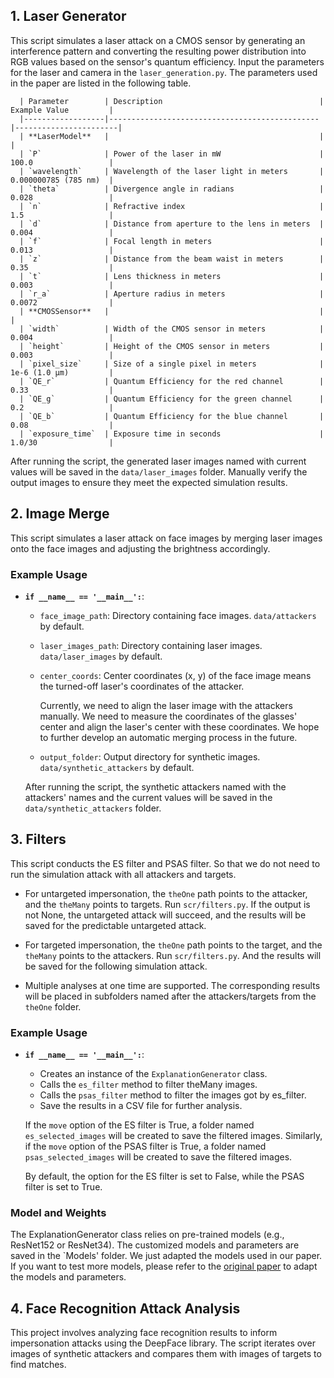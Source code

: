 ## 1. Laser Generator

This script simulates a laser attack on a CMOS sensor by generating an interference pattern and converting the resulting power distribution into RGB values based on the sensor's quantum efficiency.
Input the parameters for the laser and camera in the `laser_generation.py`. The parameters used in the paper are listed in the following table.
   
      | Parameter        | Description                                   | Example Value         |
      |------------------|-----------------------------------------------|-----------------------|
      | **LaserModel**   |                                               |                       |
      | `P`              | Power of the laser in mW                      | 100.0                 |
      | `wavelength`     | Wavelength of the laser light in meters       | 0.000000785 (785 nm)  |
      | `theta`          | Divergence angle in radians                   | 0.028                 |
      | `n`              | Refractive index                              | 1.5                   |
      | `d`              | Distance from aperture to the lens in meters  | 0.004                 |
      | `f`              | Focal length in meters                        | 0.013                 |
      | `z`              | Distance from the beam waist in meters        | 0.35                  |
      | `t`              | Lens thickness in meters                      | 0.003                 |
      | `r_a`            | Aperture radius in meters                     | 0.0072                |
      | **CMOSSensor**   |                                               |                       |
      | `width`          | Width of the CMOS sensor in meters            | 0.004                 |
      | `height`         | Height of the CMOS sensor in meters           | 0.003                 |
      | `pixel_size`     | Size of a single pixel in meters              | 1e-6 (1.0 µm)         |
      | `QE_r`           | Quantum Efficiency for the red channel        | 0.33                  |
      | `QE_g`           | Quantum Efficiency for the green channel      | 0.2                   |
      | `QE_b`           | Quantum Efficiency for the blue channel       | 0.08                  |
      | `exposure_time`  | Exposure time in seconds                      | 1.0/30                |

After running the script, the generated laser images named with current values will be saved in the `data/laser_images` folder. Manually verify the output images to ensure they meet the expected simulation results.

## 2. Image Merge

This script simulates a laser attack on face images by merging laser images onto the face images and adjusting the brightness accordingly.

### Example Usage

- **`if __name__ == '__main__':`**:
  - `face_image_path`: Directory containing face images. `data/attackers` by default.
  - `laser_images_path`: Directory containing laser images. `data/laser_images` by default.
  - `center_coords`: Center coordinates (x, y) of the face image means the turned-off laser's coordinates of the attacker.
    
     Currently, we need to align the laser image with the attackers manually.
     We need to measure the coordinates of the glasses' center and align the laser's center with these coordinates.
     We hope to further develop an automatic merging process in the future.
  - `output_folder`: Output directory for synthetic images. `data/synthetic_attackers` by default.
  
  After running the script, the synthetic attackers named with the attackers' names and the current values will be saved in the `data/synthetic_attackers` folder.

## 3. Filters

This script conducts the ES filter and PSAS filter. So that we do not need to run the simulation attack with all attackers and targets.

   - For untargeted impersonation, the `theOne` path points to the attacker, and the `theMany` points to targets. Run `scr/filters.py`. If the output is not None, the untargeted attack will succeed, and the results will be saved for the predictable untargeted attack.
   
   - For targeted impersonation, the `theOne` path points to the target, and the `theMany` points to the attackers. Run `scr/filters.py`. And the results will be saved for the following simulation attack.
   
   - Multiple analyses at one time are supported. The corresponding results will be placed in subfolders named after the attackers/targets from the `theOne` folder.

### Example Usage

- **`if __name__ == '__main__':`**:
  - Creates an instance of the `ExplanationGenerator` class.
  - Calls the `es_filter` method to filter theMany images.
  - Calls the `psas_filter` method to filter the images got by es_filter.
  - Save the results in a CSV file for further analysis.

   If the `move` option of the ES filter is True, a folder named `es_selected_images` will be created to save the filtered images. 
   Similarly, if the `move` option of the PSAS filter is True, a folder named `psas_selected_images` will be created to save the filtered images. 

   By default, the option for the ES filter is set to False, while the PSAS filter is set to True. 

### Model and Weights

The ExplanationGenerator class relies on pre-trained models (e.g., ResNet152 or ResNet34). The customized models and parameters are saved in the `Models' folder. We just adapted the models used in our paper. If you want to test more models, please refer to the [original paper](https://arxiv.org/pdf/1909.12977) to adapt the models and parameters.

## 4. Face Recognition Attack Analysis

This project involves analyzing face recognition results to inform impersonation attacks using the DeepFace library. The script iterates over images of synthetic attackers and compares them with images of targets to find matches.



